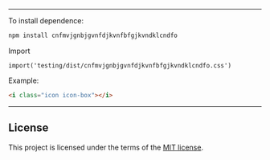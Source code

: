 
---

To install dependence:

```bash
npm install cnfmvjgnbjgvnfdjkvnfbfgjkvndklcndfo
```

Import
```
import('testing/dist/cnfmvjgnbjgvnfdjkvnfbfgjkvndklcndfo.css')
```

Example:

```html
<i class="icon icon-box"></i>
```

---

## License

This project is licensed under the terms of the
[MIT license](LICENSE).
